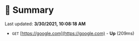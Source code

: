 # 📖 Summary
Last updated: **3/30/2021, 10:08:18 AM**

- `GET` [https://google.com](https://google.com) - **Up** (209ms)
